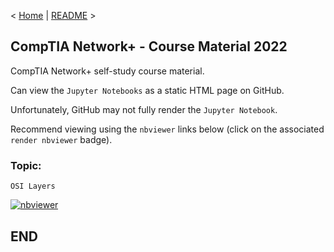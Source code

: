 < [Home](https://github.com/SeanOhAileasa) | [README](https://github.com/SeanOhAileasa/nkp-osi-layers/blob/main/README.md) >

## CompTIA Network+ - Course Material 2022

CompTIA Network+ self-study course material.

Can view the ``Jupyter Notebooks`` as a static HTML page on GitHub.

Unfortunately, GitHub may not fully render the ``Jupyter Notebook``.

Recommend viewing using the ``nbviewer`` links below (click on the associated ``render nbviewer`` badge).

### Topic: 

``OSI Layers`` 

[![nbviewer](https://raw.githubusercontent.com/jupyter/design/master/logos/Badges/nbviewer_badge.svg)](https://nbviewer.jupyter.org/github/SeanOhAileasa/nkp-osi-layers/blob/main/nkp-osi-layers.ipynb)

## END